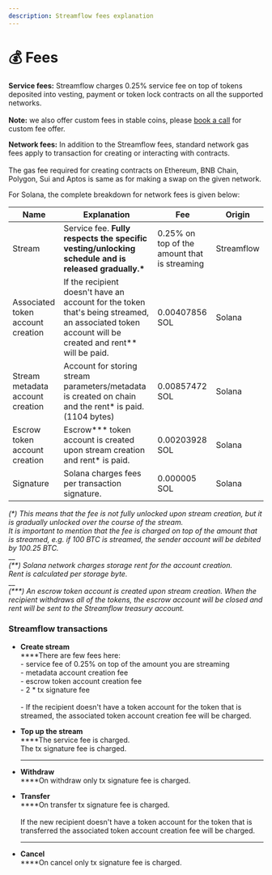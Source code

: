 ```yaml
---
description: Streamflow fees explanation
---
```


# 💰 Fees

**Service fees:** Streamflow charges 0.25% service fee on top of tokens deposited into vesting, payment or token lock contracts on all the supported networks.\
\
**Note:** we also offer custom fees in stable coins, please [book a call](https://calendly.com/streamflow-bd/discovery?month=2023-10) for custom fee offer.

**Network fees:** In addition to the Streamflow fees, standard network gas fees apply to transaction for creating or interacting with contracts.\
\
The gas fee required for creating contracts on Ethereum, BNB Chain, Polygon, Sui and Aptos is same as for making a swap on the given network.

For Solana, the complete breakdown for network fees is given below:

| Name                              | Explanation                                                                                                                                          | Fee                                          | Origin     |
| --------------------------------- | ---------------------------------------------------------------------------------------------------------------------------------------------------- | -------------------------------------------- | ---------- |
| Stream                            | Service fee. **Fully respects the specific vesting/unlocking schedule and is released gradually.\***                                                 | 0.25% on top of the amount that is streaming | Streamflow |
| Associated token account creation | If the recipient doesn't have an account for the token that's being streamed, an associated token account will be created and rent\*\* will be paid. | 0.00407856 SOL                               | Solana     |
| Stream metadata account creation  | Account for storing stream parameters/metadata is created on chain and the rent\* is paid. (1104 bytes)                                              | 0.00857472 SOL                               | Solana     |
| Escrow token account creation     | Escrow\*\*\* token account is created upon stream creation and rent\* is paid.                                                                       | 0.00203928 SOL                               | Solana     |
| Signature                         | Solana charges fees per transaction signature.                                                                                                       | 0.000005 SOL                                 | Solana     |

_(\*) This means that the fee is not fully unlocked upon stream creation, but it is gradually unlocked over the course of the stream._\
_It is important to mention that the fee is charged on top of the amount that is streamed, e.g. if 100 BTC is streamed, the sender account will be debited by 100.25 BTC._\
\_\_\
_(\*\*) Solana network charges storage rent for the account creation._\
_Rent is calculated per storage byte._\
\_\_\
_(\*\*\*) An escrow token account is created upon stream creation. When the recipient withdraws all of the tokens, the escrow account will be closed and rent will be sent to the Streamflow treasury account._

### Streamflow transactions

* **Create stream**\
  \*\*\*\*There are few fees here:\
  \- service fee of 0.25% on top of the amount you are streaming\
  \- metadata account creation fee\
  \- escrow token account creation fee\
  \- 2 \* tx signature fee\
  \
  \- If the recipient doesn't have a token account for the token that is streamed, the associated token account creation fee will be charged.
*   **Top up the stream**\
    \*\*\*\*The service fee is charged.\
    The tx signature fee is charged.

    ***
* **Withdraw**\
  \*\*\*\*On withdraw only tx signature fee is charged.
*   **Transfer**\
    \*\*\*\*On transfer tx signature fee is charged.\
    \
    If the new recipient doesn't have a token account for the token that is transferred the associated token account creation fee will be charged.

    ***
* **Cancel**\
  \*\*\*\*On cancel only tx signature fee is charged.
